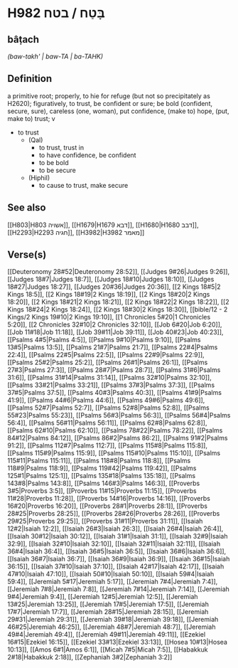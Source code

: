 # H982 בָּטַח / בטח

## bâṭach

_(baw-takh' | baw-TA | ba-TAHK)_

## Definition

a primitive root; properly, to hie for refuge (but not so precipitately as H2620); figuratively, to trust, be confident or sure; be bold (confident, secure, sure), careless (one, woman), put confidence, (make to) hope, (put, make to) trust; v

- to trust
  - (Qal)
    - to trust, trust in
    - to have confidence, be confident
    - to be bold
    - to be secure
  - (Hiphil)
    - to cause to trust, make secure

## See also

[[H803|H803 אשויה]], [[H1679|H1679 דבא]], [[H1680|H1680 דבב]], [[H2293|H2293 חגיה]], [[H3982|H3982 מאמר]]

## Verse(s)

[[Deuteronomy 28#52|Deuteronomy 28:52]], [[Judges 9#26|Judges 9:26]], [[Judges 18#7|Judges 18:7]], [[Judges 18#10|Judges 18:10]], [[Judges 18#27|Judges 18:27]], [[Judges 20#36|Judges 20:36]], [[2 Kings 18#5|2 Kings 18:5]], [[2 Kings 18#19|2 Kings 18:19]], [[2 Kings 18#20|2 Kings 18:20]], [[2 Kings 18#21|2 Kings 18:21]], [[2 Kings 18#22|2 Kings 18:22]], [[2 Kings 18#24|2 Kings 18:24]], [[2 Kings 18#30|2 Kings 18:30]], [[bible/12 - 2 Kings/2 Kings 19#10|2 Kings 19:10]], [[1 Chronicles 5#20|1 Chronicles 5:20]], [[2 Chronicles 32#10|2 Chronicles 32:10]], [[Job 6#20|Job 6:20]], [[Job 11#18|Job 11:18]], [[Job 39#11|Job 39:11]], [[Job 40#23|Job 40:23]], [[Psalms 4#5|Psalms 4:5]], [[Psalms 9#10|Psalms 9:10]], [[Psalms 13#5|Psalms 13:5]], [[Psalms 21#7|Psalms 21:7]], [[Psalms 22#4|Psalms 22:4]], [[Psalms 22#5|Psalms 22:5]], [[Psalms 22#9|Psalms 22:9]], [[Psalms 25#2|Psalms 25:2]], [[Psalms 26#1|Psalms 26:1]], [[Psalms 27#3|Psalms 27:3]], [[Psalms 28#7|Psalms 28:7]], [[Psalms 31#6|Psalms 31:6]], [[Psalms 31#14|Psalms 31:14]], [[Psalms 32#10|Psalms 32:10]], [[Psalms 33#21|Psalms 33:21]], [[Psalms 37#3|Psalms 37:3]], [[Psalms 37#5|Psalms 37:5]], [[Psalms 40#3|Psalms 40:3]], [[Psalms 41#9|Psalms 41:9]], [[Psalms 44#6|Psalms 44:6]], [[Psalms 49#6|Psalms 49:6]], [[Psalms 52#7|Psalms 52:7]], [[Psalms 52#8|Psalms 52:8]], [[Psalms 55#23|Psalms 55:23]], [[Psalms 56#3|Psalms 56:3]], [[Psalms 56#4|Psalms 56:4]], [[Psalms 56#11|Psalms 56:11]], [[Psalms 62#8|Psalms 62:8]], [[Psalms 62#10|Psalms 62:10]], [[Psalms 78#22|Psalms 78:22]], [[Psalms 84#12|Psalms 84:12]], [[Psalms 86#2|Psalms 86:2]], [[Psalms 91#2|Psalms 91:2]], [[Psalms 112#7|Psalms 112:7]], [[Psalms 115#8|Psalms 115:8]], [[Psalms 115#9|Psalms 115:9]], [[Psalms 115#10|Psalms 115:10]], [[Psalms 115#11|Psalms 115:11]], [[Psalms 118#8|Psalms 118:8]], [[Psalms 118#9|Psalms 118:9]], [[Psalms 119#42|Psalms 119:42]], [[Psalms 125#1|Psalms 125:1]], [[Psalms 135#18|Psalms 135:18]], [[Psalms 143#8|Psalms 143:8]], [[Psalms 146#3|Psalms 146:3]], [[Proverbs 3#5|Proverbs 3:5]], [[Proverbs 11#15|Proverbs 11:15]], [[Proverbs 11#28|Proverbs 11:28]], [[Proverbs 14#16|Proverbs 14:16]], [[Proverbs 16#20|Proverbs 16:20]], [[Proverbs 28#1|Proverbs 28:1]], [[Proverbs 28#25|Proverbs 28:25]], [[Proverbs 28#26|Proverbs 28:26]], [[Proverbs 29#25|Proverbs 29:25]], [[Proverbs 31#11|Proverbs 31:11]], [[Isaiah 12#2|Isaiah 12:2]], [[Isaiah 26#3|Isaiah 26:3]], [[Isaiah 26#4|Isaiah 26:4]], [[Isaiah 30#12|Isaiah 30:12]], [[Isaiah 31#1|Isaiah 31:1]], [[Isaiah 32#9|Isaiah 32:9]], [[Isaiah 32#10|Isaiah 32:10]], [[Isaiah 32#11|Isaiah 32:11]], [[Isaiah 36#4|Isaiah 36:4]], [[Isaiah 36#5|Isaiah 36:5]], [[Isaiah 36#6|Isaiah 36:6]], [[Isaiah 36#7|Isaiah 36:7]], [[Isaiah 36#9|Isaiah 36:9]], [[Isaiah 36#15|Isaiah 36:15]], [[Isaiah 37#10|Isaiah 37:10]], [[Isaiah 42#17|Isaiah 42:17]], [[Isaiah 47#10|Isaiah 47:10]], [[Isaiah 50#10|Isaiah 50:10]], [[Isaiah 59#4|Isaiah 59:4]], [[Jeremiah 5#17|Jeremiah 5:17]], [[Jeremiah 7#4|Jeremiah 7:4]], [[Jeremiah 7#8|Jeremiah 7:8]], [[Jeremiah 7#14|Jeremiah 7:14]], [[Jeremiah 9#4|Jeremiah 9:4]], [[Jeremiah 12#5|Jeremiah 12:5]], [[Jeremiah 13#25|Jeremiah 13:25]], [[Jeremiah 17#5|Jeremiah 17:5]], [[Jeremiah 17#7|Jeremiah 17:7]], [[Jeremiah 28#15|Jeremiah 28:15]], [[Jeremiah 29#31|Jeremiah 29:31]], [[Jeremiah 39#18|Jeremiah 39:18]], [[Jeremiah 46#25|Jeremiah 46:25]], [[Jeremiah 48#7|Jeremiah 48:7]], [[Jeremiah 49#4|Jeremiah 49:4]], [[Jeremiah 49#11|Jeremiah 49:11]], [[Ezekiel 16#15|Ezekiel 16:15]], [[Ezekiel 33#13|Ezekiel 33:13]], [[Hosea 10#13|Hosea 10:13]], [[Amos 6#1|Amos 6:1]], [[Micah 7#5|Micah 7:5]], [[Habakkuk 2#18|Habakkuk 2:18]], [[Zephaniah 3#2|Zephaniah 3:2]]